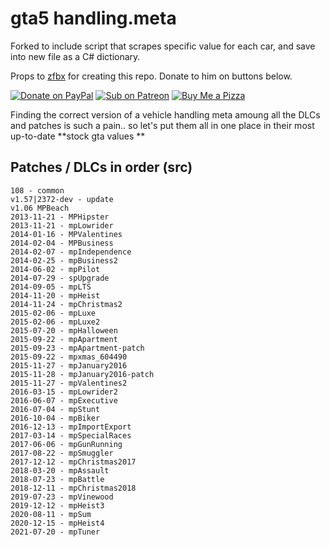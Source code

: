 # gta5 handling.meta

Forked to include script that scrapes specific value for each car, and save into new file as a C# dictionary.

Props to [zfbx](https://github.com/zfbx) for creating this repo. Donate to him on buttons below.

[![Donate on PayPal](https://img.shields.io/badge/Donate-PayPal-%2300457C?style=for-the-badge&logo=paypal)](https://paypal.me/zfbx)
[![Sub on Patreon](https://img.shields.io/badge/Support-Patreon-%23FF424D?style=for-the-badge&logo=patreon)](https://www.patreon.com/zfbx)
[![Buy Me a Pizza](https://img.shields.io/badge/Pizza-BuyMeACoffee-%23FFDD00?style=for-the-badge&logo=buymeacoffee)](https://www.buymeacoffee.com/zfbx)

Finding the correct version of a vehicle handling meta amoung all the DLCs and patches is such a pain.. so let's put them all in one place in their most up-to-date **stock gta values **

## Patches / DLCs in order (src)
```
108 - common
v1.57|2372-dev - update
v1.06 MPBeach
2013-11-21 - MPHipster
2013-11-21 - mpLowrider
2014-01-16 - MPValentines
2014-02-04 - MPBusiness
2014-02-07 - mpIndependence
2014-02-25 - mpBusiness2
2014-06-02 - mpPilot
2014-07-29 - spUpgrade
2014-09-05 - mpLTS
2014-11-20 - mpHeist
2014-11-24 - mpChristmas2
2015-02-06 - mpLuxe
2015-02-06 - mpLuxe2
2015-07-20 - mpHalloween
2015-09-22 - mpApartment
2015-09-23 - mpApartment-patch
2015-09-22 - mpxmas_604490 
2015-11-27 - mpJanuary2016
2015-11-28 - mpJanuary2016-patch
2015-11-27 - mpValentines2
2016-03-15 - mpLowrider2
2016-06-07 - mpExecutive
2016-07-04 - mpStunt
2016-10-04 - mpBiker
2016-12-13 - mpImportExport
2017-03-14 - mpSpecialRaces
2017-06-06 - mpGunRunning
2017-08-22 - mpSmuggler
2017-12-12 - mpChristmas2017
2018-03-20 - mpAssault
2018-07-23 - mpBattle
2018-12-11 - mpChristmas2018
2019-07-23 - mpVinewood
2019-12-12 - mpHeist3
2020-08-11 - mpSum
2020-12-15 - mpHeist4
2021-07-20 - mpTuner
```
